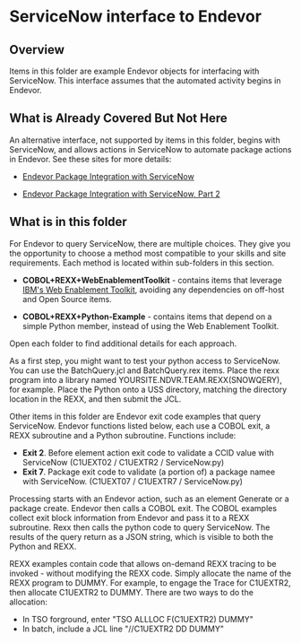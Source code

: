 # ServiceNow interface to Endevor

## Overview
Items in this folder are example Endevor objects for interfacing with ServiceNow. This interface assumes that the automated activity begins in Endevor. 

## What is Already Covered But Not Here

An alternative interface, not supported by items in this folder, begins with ServiceNow, and allows actions in ServiceNow to automate package actions in Endevor. See these sites for more details:

- [Endevor Package Integration with ServiceNow
](https://medium.com/modern-mainframe/endevor-package-integration-with-servicenow-5302c7d3780a)

- [Endevor Package Integration with ServiceNow, Part 2
](https://medium.com/modern-mainframe/endevor-package-integration-with-servicenow-part-2-e982e92b3214
)

## What is in this folder

For Endevor to query ServiceNow, there are multiple choices. They give you the opportunity to choose a method most compatible to your skills and site requirements. Each method is located within sub-folders in this section.

- **COBOL+REXX+WebEnablementToolkit** - contains items that leverage [IBM's Web Enablement Toolkit](https://www.ibm.com/docs/en/zos/3.1.0?topic=languages-zos-client-web-enablement-toolkit), avoiding any dependencies on off-host and Open Source items.

- **COBOL+REXX+Python-Example** - contains items that depend on a simple Python member, instead of using the Web Enablement Toolkit.

Open each folder to find additional details for each approach.

As a first step, you might want to test your python access to ServiceNow. You can use the BatchQuery.jcl and BatchQuery.rex items. Place the rexx program into a library named YOURSITE.NDVR.TEAM.REXX(SNOWQERY), for example. Place the Python onto a USS directory, matching the directory location in the REXX, and then submit the JCL.  

Other items in this folder are Endevor exit code examples that query ServiceNow. Endevor functions listed below, each use a COBOL exit, a REXX subroutine and a Python subroutine. Functions include:
- **Exit 2**. Before element action exit code to validate a CCID value with ServiceNow (C1UEXT02 / C1UEXTR2 / ServiceNow.py)
- **Exit 7**. Package exit code to validate (a portion of) a package namee with ServiceNow. (C1UEXT07 / C1UEXTR7 / ServiceNow.py)

Processing starts with an Endevor action, such as an element Generate or a package create. Endevor then calls a COBOL exit. The COBOL examples collect exit block information from Endevor and pass it to a REXX subroutine. Rexx then calls the python code to query ServiceNow. The results of the query return as a JSON string, which is visible to both the Python and REXX.

REXX examples contain code that allows on-demand REXX tracing to be invoked - without modifying the REXX code. Simply allocate the name of the REXX program to DUMMY. For example, to engage the Trace for C1UEXTR2, then allocate C1UEXTR2 to DUMMY. There are two ways to do the allocation:

- In TSO forground, enter "TSO ALLLOC F(C1UEXTR2) DUMMY"
- In batch, include a JCL line  "//C1UEXTR2  DD DUMMY"
